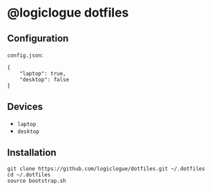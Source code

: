 # @logiclogue dotfiles

## Configuration

`config.json`:
```
{
    "laptop": true,
    "desktop": false
}
```

## Devices

- `laptop`
- `desktop`

## Installation

```
git clone https://github.com/logiclogue/dotfiles.git ~/.dotfiles
cd ~/.dotfiles
source bootstrap.sh
```
